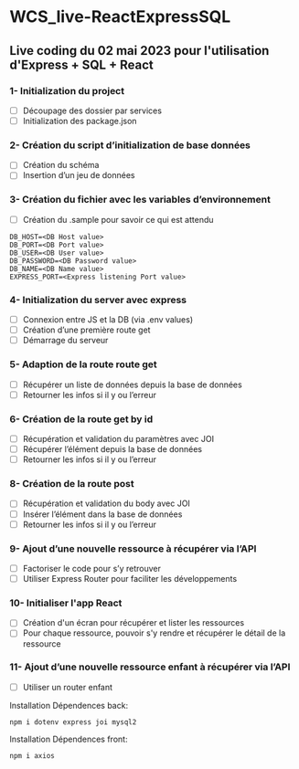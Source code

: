 # WCS_live-ReactExpressSQL
## Live coding du 02 mai 2023 pour l'utilisation d'Express + SQL + React

### 1- Initialization du project

- [ ] Découpage des dossier par services
- [ ] Initialization des package.json

### 2- Création du script d’initialization de base données
- [ ] Création du schéma
- [ ] Insertion d’un jeu de données

### 3- Création du fichier avec les variables d’environnement
- [ ] Création du .sample pour savoir ce qui est attendu
````
DB_HOST=<DB Host value>
DB_PORT=<DB Port value>
DB_USER=<DB User value>
DB_PASSWORD=<DB Password value>
DB_NAME=<DB Name value>
EXPRESS_PORT=<Express listening Port value>
````

### 4- Initialization du server avec express
- [ ] Connexion entre JS et la DB (via .env values)
- [ ] Création d’une première route get
- [ ] Démarrage du serveur

### 5- Adaption de la route route get
- [ ] Récupérer un liste de données depuis la base de données
- [ ] Retourner les infos si il y ou l’erreur

### 6- Création de la route get by id
- [ ] Récupération et validation du paramètres avec JOI
- [ ] Récupérer l’élément depuis la base de données
- [ ] Retourner les infos si il y ou l’erreur

### 8- Création de la route post 
- [ ] Récupération et validation du body avec JOI
- [ ] Insérer l’élément dans la base de données
- [ ] Retourner les infos si il y ou l’erreur

### 9- Ajout d’une nouvelle ressource à récupérer via l’API
- [ ] Factoriser le code pour s’y retrouver
- [ ] Utiliser Express Router pour faciliter les développements

### 10- Initialiser l'app React
- [ ] Création d'un écran pour récupérer et lister les ressources 
- [ ] Pour chaque ressource, pouvoir s'y rendre et récupérer le détail de la ressource

### 11- Ajout d’une nouvelle ressource enfant à récupérer via l’API
- [ ] Utiliser un router enfant



Installation Dépendences back:
```
npm i dotenv express joi mysql2
```

Installation Dépendences front:
```
npm i axios
```